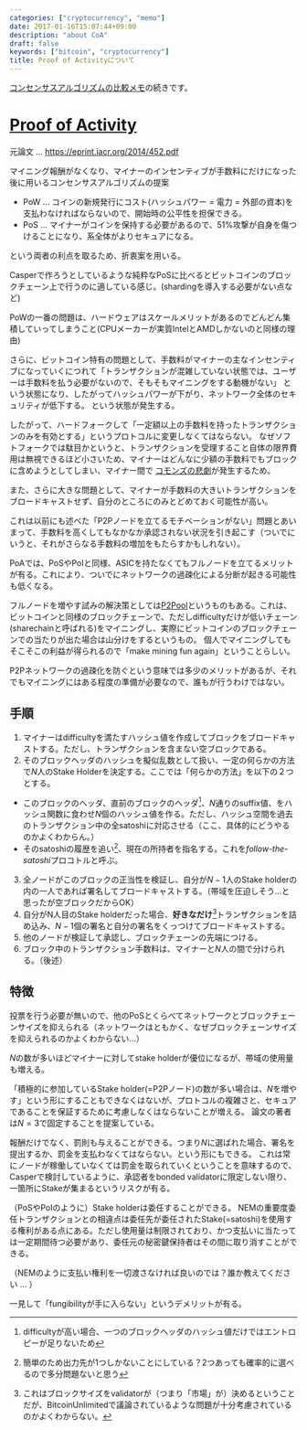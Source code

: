 ```yaml
---
categories: ["cryptocurrency", "memo"]
date: 2017-01-16T15:07:44+09:00
description: "about CoA"
draft: false
keywords: ["bitcoin", "cryptocurrency"]
title: Proof of Activityについて
---
```


[コンセンサスアルゴリズムの比較メモ](http://joemphilips.com/post/consensus_memo/)の続きです。


# [Proof of Activity](https://eprint.iacr.org/2014/452.pdf)

元論文 ... https://eprint.iacr.org/2014/452.pdf

マイニング報酬がなくなり、マイナーのインセンティブが手数料にだけになった後に用いるコンセンサスアルゴリズムの提案

* PoW ... コインの新規発行にコスト(ハッシュパワー = 電力 = 外部の資本)を支払わなければならないので、開始時の公平性を担保できる。
* PoS ... マイナーがコインを保持する必要があるので、51%攻撃が自身を傷つけることになり、系全体がよりセキュアになる。

という両者の利点を取るため、折衷案を用いる。

Casperで作ろうとしているような純粋なPoSに比べるとビットコインのブロックチェーン上で行うのに適している感じ。(shardingを導入する必要がない点など)


PoWの一番の問題は、ハードウェアはスケールメリットがあるのでどんどん集積していってしまうこと(CPUメーカーが実質IntelとAMDしかないのと同様の理由)

さらに、ビットコイン特有の問題として、手数料がマイナーの主なインセンティブになっていくにつれて「トランザクションが混雑していない状態では、ユーザーは手数料を払う必要がないので、そもそもマイニングをする動機がない」
という状態になり、したがってハッシュパワーが下がり、ネットワーク全体のセキュリティが低下する。
という状態が発生する。

したがって、ハードフォークして「一定額以上の手数料を持ったトランザクションのみを有効とする」というプロトコルに変更しなくてはならない。
なぜソフトフォークでは駄目かというと、トランザクションを受理すること自体の限界費用は無視できるほど小さいため、マイナーはどんなに少額の手数料でもブロックに含めようとしてしまい、マイナー間で
[コモンズの悲劇](https://ja.wikipedia.org/wiki/%E3%82%B3%E3%83%A2%E3%83%B3%E3%82%BA%E3%81%AE%E6%82%B2%E5%8A%87)が発生するため。

また、さらに大きな問題として、マイナーが手数料の大きいトランザクションをブロードキャストせず、自分のところにのみとどめておく可能性が高い。

これは以前にも述べた「P2Pノードを立てるモチベーションがない」問題とあいまって、手数料を高くしてもなかなか承認されない状況を引き起こす（ついでにいうと、それがさらなる手数料の増加をもたらすかもしれない）。

PoAでは、PoSやPoIと同様、ASICを持たなくてもフルノードを立てるメリットが有る。これにより、ついでにネットワークの過疎化による分断が起きる可能性も低くなる。

フルノードを増やす試みの解決策としては[P2Pool](https://en.bitcoin.it/wiki/P2Pool)というものもある。これは、ビットコインと同様のブロックチェーンで、ただしdifficultyだけが低いチェーン(sharechainと呼ばれる)をマイニングし、実際にビットコインのブロックチェーンでの当たりが出た場合は山分けをするというもの。
個人でマイニングしてもそこそこの利益が得られるので「make mining fun again」ということらしい。

P2Pネットワークの過疎化を防ぐという意味では多少のメリットがあるが、それでもマイニングにはある程度の準備が必要なので、誰もが行うわけではない。

## 手順

1.  マイナーはdifficultyを満たすハッシュ値を作成してブロックをブロードキャストする。ただし、トランザクションを含まない空ブロックである。
2. そのブロックヘッダのハッシュを擬似乱数として扱い、一定の何らかの方法で$N$人のStake Holderを決定する。ここでは「何らかの方法」を以下の２つとする。
 * このブロックのヘッダ、直前のブロックのヘッダ[^1]、$N$通りのsuffix値、をハッシュ関数に食わせ$N$個のハッシュ値を作る。ただし、ハッシュ空間を過去のトランザクション中の全satoshiに対応させる（ここ、具体的にどうやるのかよくわからん。）
 * そのsatoshiの履歴を追い[^2]、現在の所持者を指名する。これを*follow-the-satoshi*プロコトルと呼ぶ。
3. 全ノードがこのブロックの正当性を検証し、自分が$N-1$人のStake holderの内の一人であれば署名してブロードキャストする。（帯域を圧迫しそう...と思ったが空ブロックだからOK）
4. 自分がN人目のStake holderだった場合、**好きなだけ**[^3]トランザクションを詰め込み、$N-1$個の署名と自分の署名をくっつけてブロードキャストする。
5. 他のノードが検証して承認し、ブロックチェーンの先端につける。
6. ブロック中のトランザクション手数料は、マイナーと$N$人の間で分けられる。（後述）

## 特徴

投票を行う必要が無いので、他のPoSとくらべてネットワークとブロックチェーンサイズを抑えられる（ネットワークはともかく、なぜブロックチェーンサイズを抑えられるのかよくわからない…）

$N$の数が多いほどマイナーに対してstake holderが優位になるが、帯域の使用量も増える。

「積極的に参加しているStake holder(=P2Pノード)の数が多い場合は、$N$を増やす」という形にすることもできなくはないが、プロトコルの複雑さと、セキュアであることを保証するために考慮しなくはならないことが増える。
論文の著者は$N=3$で固定することを提案している。

報酬だけでなく、罰則も与えることができる。つまり$N$に選ばれた場合、署名を提出するか、罰金を支払わなくてはならない。という形にもできる。
これは常にノードが稼働していなくては罰金を取られていくということを意味するので、Casperで検討しているように、承認者をbonded validatorに限定しない限り、一箇所にStakeが集まるというリスクが有る。


（PoSやPoIのように）Stake holderは委任することができる。
NEMの重要度委任トランザクションとの相違点は委任先が委任されたStake(=satoshi)を使用する権利がある点にある。ただし使用量は制限されており、かつ支払いに当たっては一定期間待つ必要があり、委任元の秘密鍵保持者はその間に取り消すことができる。

（NEMのように支払い権利を一切渡さなければ良いのでは？誰か教えてください ... ）

一見して「fungibilityが手に入らない」というデメリットが有る。


[^1]: difficultyが高い場合、一つのブロックヘッダのハッシュ値だけではエントロピーが足りないため
[^2]: 簡単のため出力先が1つしかないことにしている？2つあっても確率的に選べるので多分問題ないと思う
[^3]: これはブロックサイズをvalidatorが（つまり「市場」が）決めるということだが、BitcoinUnlimitedで議論されているような問題が十分考慮されているのかよくわからない。
